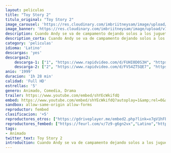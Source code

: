 ```yaml
---
layout: peliculas
title: "Toy Story 2"
titulo_original: "Toy Story 2"
image_carousel: 'https://res.cloudinary.com/imbriitneysam/image/upload/v1558931294/toy2-poster-min.jpg'
image_banner: 'https://res.cloudinary.com/imbriitneysam/image/upload/v1558931294/toy2-poster-min.jpg'
description: Cuando Andy se va de campamento dejando solos a los juguetes, Al McWhiggin, un compulsivo coleccionista de juguetes valiosos, secuestra a Woody. Buzz Lightyear y los demás juguetes tendrán que actuar con rapidez si quieren rescatarlo. Durante la operación de rescate no sólo tendrán que afrontar múltiples peligros, sino que también vivirán divertidas situaciones. 
description_corta: Cuando Andy se va de campamento dejando solos a los juguetes, Al McWhiggin, un compulsivo coleccionista de juguetes valiosos, secuestra a Woody. Buzz Lightyear y los demás juguetes tendrán que actuar con rapidez si quieren rescatarlo. Durante la operación de...
category: 'peliculas'
idioma: 'Latino'
descargas: 'yes'
descargas2:
    descarga-1: ["1", "https://www.rapidvideo.com/d/FUHI0D0S3H", "https://www.google.com/s2/favicons?domain=www.rapidvideo.com","RapidVideo","https://res.cloudinary.com/imbriitneysam/image/upload/v1541473684/mexico.png", "Latino", "Full HD"]
    descarga-2: ["2", "https://www.rapidvideo.com/d/FVS4ZTSQE7", "https://www.google.com/s2/favicons?domain=www.rapidvideo.com","RapidVideo","https://res.cloudinary.com/imbriitneysam/image/upload/v1541473684/mexico.png", "Latino", "Full HD"]
anio: '1999'
duracion: '1h 28 min'
calidad: 'Full HD'
estrellas: '5'
genero: Animado, Comedia, Drama
trailer: https://www.youtube.com/embed/shYEcWkifdQ
embed: https://www.youtube.com/embed/shYEcWkifdQ?autoplay=1&amp;rel=0&amp;hd=1&border=0&wmode=opaque&enablejsapi=1&modestbranding=1&controls=1&showinfo=0
sandbox: allow-same-origin allow-forms
reproductor: fembed
clasificacion: '+5'
reproductores_otros: ["https://gdriveplayer.me/embed2.php?link=x7gV1hFb2y5qJ7Dcl%252BDSBAmbjEDlk1YYrEoh%252B4e4i6pbCkNgGbvH%252BZDEQYpsuOAFM0LyhvR0uR1sB5GBscRxzK2dSr%252FFx%252BWWtFsR8doD9My%252FqwRZmkoWh9Skwvt%252Fl88%252Fl%252B1vIvPxVGxkjgcwOiKIoWRQH6cAJKr1tAKK6X7m%252FIznoQKHtKzpd1qm6%252B31GcLZkqlhte0MqKTjivk9epNS8u","Latino","https://gdriveplayer.me/embed2.php?link=lm4nY0wf7UwijoCCFfiTPQHUmCIUkSUzL0IU8O6GbvtcXCzlfi3Cucr5q6GVHJUXF6qiCK2t9a5YaTzs726vu9o9Px9S%252FsR4UAR4kyc%252F4Rmkj5AD60vVrm3jUgrMTSQLM%252BZCyCjNCUlPOqX9NuaBAmOKf9UsuQYGpHKekfymwd93Qbctacmn6WX0bvw4JmTPK2fn0zdcy2xJmcv98KTzyQ","Latino","https://mstream.website/q2fw62w2ifxb","Latino"]
reproductores_fembed: ["https://feurl.com/v/7z9-g6gn2vx","Latino","https://feurl.com/v/6mo2l6ryd9r","Latino"]
tags:
- Animado
twitter_text: Toy Story 2
introduction: Cuando Andy se va de campamento dejando solos a los juguetes, Al McWhiggin, un compulsivo coleccionista de juguetes valiosos, secuestra a Woody. Buzz Lightyear y los demás juguetes tendrán que actuar con rapidez si quieren rescatarlo. Durante la operación de...
---
```












